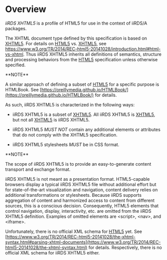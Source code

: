 
# Overview 
<dfn>iiRDS XHTML5</dfn> is a profile of HTML5 for use in the context of iiRDS/A packages.

The XHTML document type defined by this specification is based on [XHTML5](#XHTML5). For details on [HTML5](#HTML5) vs. [XHTML5](#XHTML5), see https://www.w3.org/TR/2014/REC-html5-20141028/introduction.html#html-vs-xhtml. Thus iiRDS XHTML5 inherits all definitions of semantics, structure and processing behaviors from the [HTML5](#HTML5) specification unless otherwise specified. 

<div class="note">**NOTE**

A similar approach of defining a subset of [HTML5](#HTML5) for a specific purpose is HTMLBook. See [https://oreillymedia.github.io/HTMLBook/](https://oreillymedia.github.io/HTMLBook/) for details.

</div>

As such, iiRDS XHTML5 is characterized in the following ways:

- iiRDS XHTML5 is a subset of [XHTML5](#XHTML5). All iiRDS XHTML5 is [XHTML5](#XHTML5), but not all [XHTML5](#XHTML5) is iiRDS XHTML5.

- iiRDS XHTML5 <em title="MUST NOT in RFC 2119 context" class="rfc2119">MUST NOT</em> contain any additional elements or attributes that do not comply with the XHTML5 specification.

- iiRDS XHTML5 stylesheets <em title="MUST in RFC 2119 context" class="rfc2119">MUST</em> be in CSS format.

<div class="note">**NOTE**

The scope of iiRDS XHTML5 is to provide an easy-to-generate content transport and exchange format.

iiRDS XHTML5 is not meant as a presentation format. HTML5-capable browsers display a typical iiRDS XHTML5 file without additional effort but for state-of-the-art visualization and navigation, content delivery relies on additional transformations or stylesheets. Because iiRDS supports aggregation of content and harmonized access to content from different sources, this is a conscious decision.
Consequently, HTML5 elements that control navigation, display, interactivity, etc. are omitted from the iiRDS XHTML5 definition. Examples of omitted elements are &lt;script&gt;, &lt;nav&gt;, and &lt;iframe&gt;.

Unfortunately, there is no official XML schema for [HTML5](#HTML5) yet. See [https://www.w3.org/TR/2014/REC-html5-20141028/the-xhtml-syntax.html#parsing-xhtml-documents](https://www.w3.org/TR/2014/REC-html5-20141028/the-xhtml-syntax.html) for details. Respectively, there is no official XML schema for iiRDS XHTML5 either. 
</div>
